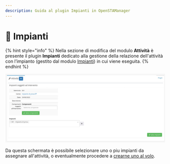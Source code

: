 ```yaml
---
description: Guida al plugin Impianti in OpenSTAManager
---
```


# 📡 Impianti

{% hint style="info" %}
Nella sezione di modifica del modulo **Attività** è presente il plugin **Impianti** dedicato alla gestione della relazione dell'attività con l’impianto (gestito dal modulo [Impianti](../../impianti/)) in cui viene eseguita.
{% endhint %}

![](<../../../../.gitbook/assets/image (150).png>)

Da questa schermata è possibile selezionare uno o piu impianti da assegnare all'attività, o eventualmente procedere a [crearne uno al volo](https://docs.openstamanager.com/modules/attivita/creazione#impianto).
